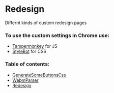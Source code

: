 # Redesign
Differnt kinds of custom redesign pages

### To use the custom settings in Chrome use:

- [Tampermonkey](https://chrome.google.com/webstore/detail/tampermonkey/dhdgffkkebhmkfjojejmpbldmpobfkfo) for JS
- [StyleBot](https://chrome.google.com/webstore/detail/stylebot/oiaejidbmkiecgbjeifoejpgmdaleoha) for CSS

### Table of contents:
- [GenerateSomeButtonsCss](https://github.com/Skevary/OthersScriptsEtc/tree/master/GenerateSomeButtonsCss)
- [WebmParser](https://github.com/Skevary/OthersScriptsEtc/tree/master/WebmParser)
- [Redesign](https://github.com/Skevary/OthersScriptsEtc/tree/master/Redesign)